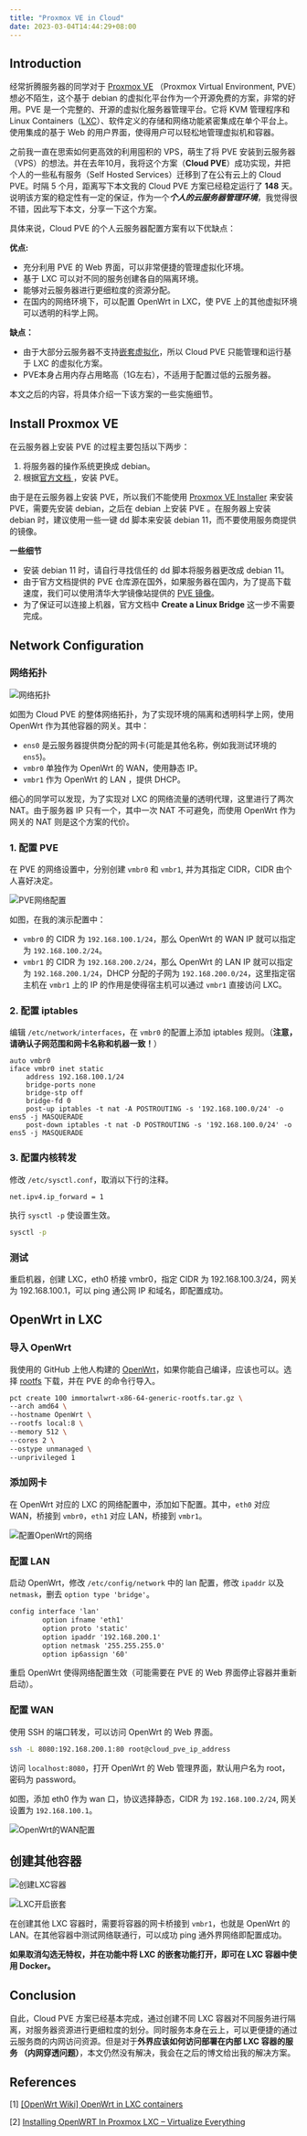 ```yaml
---
title: "Proxmox VE in Cloud"
date: 2023-03-04T14:44:29+08:00
---
```


## Introduction

经常折腾服务器的同学对于 [Proxmox VE](https://www.proxmox.com/en/proxmox-ve) （Proxmox Virtual Environment, PVE）想必不陌生，这个基于 debian 的虚拟化平台作为一个开源免费的方案，非常的好用。PVE 是一个完整的、开源的虚拟化服务器管理平台。它将 KVM 管理程序和 Linux Containers（[LXC](https://en.wikipedia.org/wiki/LXC)）、软件定义的存储和网络功能紧密集成在单个平台上。使用集成的基于 Web 的用户界面，使得用户可以轻松地管理虚拟机和容器。

之前我一直在思索如何更高效的利用囤积的 VPS，萌生了将 PVE 安装到云服务器（VPS）的想法。并在去年10月，我将这个方案（**Cloud PVE**）成功实现，并把个人的一些私有服务（Self Hosted Services）迁移到了在公有云上的 Cloud PVE。时隔 5 个月，距离写下本文我的 Cloud PVE 方案已经稳定运行了 **148** 天。说明该方案的稳定性有一定的保证，作为一个***个人的云服务器管理环境***，我觉得很不错，因此写下本文，分享一下这个方案。

具体来说，Cloud PVE 的个人云服务器配置方案有以下优缺点：

**优点:**

+ 充分利用 PVE 的 Web 界面，可以非常便捷的管理虚拟化环境。
+ 基于 LXC 可以对不同的服务创建各自的隔离环境。
+ 能够对云服务器进行更细粒度的资源分配。
+ 在国内的网络环境下，可以配置 OpenWrt in LXC，使 PVE 上的其他虚拟环境可以透明的科学上网。

**缺点：**

+ 由于大部分云服务器不支持[嵌套虚拟化](https://www.linux-kvm.org/page/Nested_Guests)，所以 Cloud PVE 只能管理和运行基于 LXC 的虚拟化方案。
+ PVE本身占用内存占用略高（1G左右），不适用于配置过低的云服务器。

本文之后的内容，将具体介绍一下该方案的一些实施细节。

## Install Proxmox VE

在云服务器上安装 PVE 的过程主要包括以下两步：

1. 将服务器的操作系统更换成 debian。
2. 根据[官方文档 ](https://pve.proxmox.com/wiki/Install_Proxmox_VE_on_Debian_Buster)，安装 PVE。

由于是在云服务器上安装 PVE，所以我们不能使用 [Proxmox VE Installer](https://pve.proxmox.com/wiki/Installation) 来安装 PVE，需要先安装 debian，之后在 debian 上安装 PVE 。在服务器上安装 debian 时，建议使用一些一键 dd 脚本来安装 debian 11，而不要使用服务商提供的镜像。

**一些细节**

+ 安装 debian 11 时，请自行寻找信任的 dd 脚本将服务器更改成 debian 11。
+ 由于官方文档提供的 PVE 仓库源在国外，如果服务器在国内，为了提高下载速度，我们可以使用清华大学镜像站提供的 [PVE 镜像](https://mirrors.tuna.tsinghua.edu.cn/help/proxmox/)。
+ 为了保证可以连接上机器，官方文档中 **Create a Linux Bridge** 这一步不需要完成。

## Network Configuration

### 网络拓扑

![网络拓扑](image-20230304205415522.png)

如图为 Cloud PVE 的整体网络拓扑，为了实现环境的隔离和透明科学上网，使用 OpenWrt 作为其他容器的网关。其中：

+  `ens0` 是云服务器提供商分配的网卡(可能是其他名称，例如我测试环境的 `ens5`)。
+ `vmbr0` 单独作为 OpenWrt 的 WAN，使用静态 IP。
+  `vmbr1` 作为 OpenWrt 的 LAN ，提供 DHCP。

细心的同学可以发现，为了实现对 LXC 的网络流量的透明代理，这里进行了两次 NAT。由于服务器 IP 只有一个，其中一次 NAT 不可避免，而使用 OpenWrt 作为网关的 NAT 则是这个方案的代价。

### 1. 配置 PVE

在 PVE 的网络设置中，分别创建 `vmbr0` 和 `vmbr1`, 并为其指定 CIDR，CIDR 由个人喜好决定。

![PVE网络配置](image-20230304211750387.png)

如图，在我的演示配置中：

+ `vmbr0` 的 CIDR 为 `192.168.100.1/24`，那么 OpenWrt 的 WAN IP 就可以指定为 `192.168.100.2/24`。
+ `vmbr1` 的 CIDR 为 `192.168.200.2/24`，那么 OpenWrt 的 LAN IP 就可以指定为 `192.168.200.1/24`，DHCP 分配的子网为 `192.168.200.0/24`，这里指定宿主机在 `vmbr1` 上的 IP 的作用是使得宿主机可以通过 `vmbr1` 直接访问 LXC。

### 2. 配置 iptables

编辑 `/etc/network/interfaces`，在 `vmbr0` 的配置上添加 iptables 规则。（**注意，请确认子网范围和网卡名称和机器一致！**）

```shell
auto vmbr0
iface vmbr0 inet static
	address 192.168.100.1/24
	bridge-ports none
	bridge-stp off
	bridge-fd 0
	post-up iptables -t nat -A POSTROUTING -s '192.168.100.0/24' -o ens5 -j MASQUERADE
	post-down iptables -t nat -D POSTROUTING -s '192.168.100.0/24' -o ens5 -j MASQUERADE
```

### 3. 配置内核转发

修改 `/etc/sysctl.conf`，取消以下行的注释。

```shell
net.ipv4.ip_forward = 1
```

执行 `sysctl -p` 使设置生效。

```bash
sysctl -p
```

### 测试

重启机器，创建 LXC，eth0 桥接 vmbr0，指定 CIDR 为 192.168.100.3/24，网关为 192.168.100.1，可以 ping 通公网 IP 和域名，即配置成功。

## OpenWrt in LXC

### 导入 OpenWrt 

我使用的 GitHub 上他人构建的 [OpenWrt](https://doc.openwrt.cc/2-OpenWrt-Rpi/)，如果你能自己编译，应该也可以。选择 [rootfs](https://openwrt.cc/releases/targets/x86/64/immortalwrt-x86-64-generic-rootfs.tar.gz) 下载，并在 PVE 的命令行导入。

```bash
pct create 100 immortalwrt-x86-64-generic-rootfs.tar.gz \
--arch amd64 \
--hostname OpenWrt \
--rootfs local:8 \
--memory 512 \
--cores 2 \
--ostype unmanaged \
--unprivileged 1
```

### 添加网卡

在 OpenWrt 对应的 LXC 的网络配置中，添加如下配置。其中，`eth0` 对应 WAN，桥接到 `vmbr0`，`eth1` 对应 LAN，桥接到 `vmbr1`。 

![配置OpenWrt的网络](image-20230304223311772.png)

### 配置 LAN

启动 OpenWrt，修改 `/etc/config/network` 中的 lan 配置，修改 `ipaddr` 以及 `netmask`，删去 `option type 'bridge'`。

```txt
config interface 'lan'
        option ifname 'eth1'
        option proto 'static'
        option ipaddr '192.168.200.1'
        option netmask '255.255.255.0'
        option ip6assign '60'
```

重启 OpenWrt 使得网络配置生效（可能需要在 PVE 的 Web 界面停止容器并重新启动）。

### 配置 WAN

使用 SSH 的端口转发，可以访问 OpenWrt 的 Web 界面。

```bash
ssh -L 8080:192.168.200.1:80 root@cloud_pve_ip_address
```

访问 `localhost:8080`，打开 OpenWrt 的 Web 管理界面，默认用户名为 root，密码为 password。

如图，添加 eth0 作为 wan 口，协议选择静态，CIDR 为 `192.168.100.2/24`, 网关设置为 `192.168.100.1`。

![OpenWrt的WAN配置](image-20230304225530450.png)

## 创建其他容器

![创建LXC容器](image-20230305134439395.png)

![LXC开启嵌套](image-20230305134912727.png)

在创建其他 LXC 容器时，需要将容器的网卡桥接到 `vmbr1`，也就是 OpenWrt 的 LAN。在其他容器中测试网络联通行，可以成功 ping 通外界网络即配置成功。

**如果取消勾选无特权，并在功能中将 LXC 的嵌套功能打开，即可在 LXC 容器中使用 Docker。**

## Conclusion

自此，Cloud PVE 方案已经基本完成，通过创建不同 LXC 容器对不同服务进行隔离，对服务器资源进行更细粒度的划分。同时服务本身在云上，可以更便捷的通过云服务商的内网访问资源。但是对于**外界应该如何访问部署在内部 LXC 容器的服务 （内网穿透问题）**，本文仍然没有解决，我会在之后的博文给出我的解决方案。

## References

[1] [[OpenWrt Wiki] OpenWrt in LXC containers](https://openwrt.org/docs/guide-user/virtualization/lxc)

[2] [Installing OpenWRT In Proxmox LXC – Virtualize Everything](https://virtualizeeverything.com/2022/05/23/setting-openwrt-in-proxmox-lxc/)
